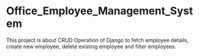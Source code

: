 # Office_Employee_Management_System
This project is about CRUD Operation of Django to fetch employee details, create new employee, delete existing employee and filter employees.
